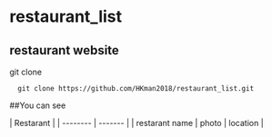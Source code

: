 # restaurant_list

## restaurant website

git clone
    
      git clone https://github.com/HKman2018/restaurant_list.git
##You can see

| Restarant |
| -------- | ------- |
| restarant name | photo | location |
